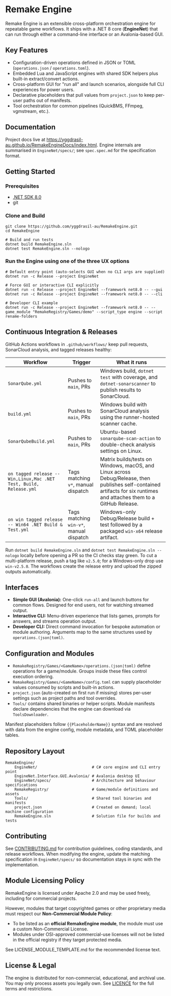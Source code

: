 # Remake Engine

Remake Engine is an extensible cross-platform orchestration engine for repeatable game workflows. It ships with a .NET 8 core (**EngineNet**) that can run through either a command-line interface or an Avalonia-based GUI.

<!-- It’s closer to a domain-specific ETL framework for games, with multi-language scripting support: -->

## Key Features
- Configuration-driven operations defined in JSON or TOML (`operations.json` / `operations.toml`).
- Embedded Lua and JavaScript engines with shared SDK helpers plus built-in extract/convert actions.
- Cross-platform GUI for "run all" and launch scenarios, alongside full CLI experiences for power users.
- Declarative placeholders that pull values from `project.json` to keep per-user paths out of manifests.
- Tool orchestration for common pipelines (QuickBMS, FFmpeg, vgmstream, etc.).

## Documentation
Project docs live at <https://yggdrasil-au.github.io/RemakeEngineDocs/index.html>. Engine internals are summarised in `EngineNet/specs/`; see `spec.spec.md` for the specification format.

## Getting Started

### Prerequisites
- [.NET SDK 8.0](https://dotnet.microsoft.com/)
- git

### Clone and Build
```pwsh
git clone https://github.com/yggdrasil-au/RemakeEngine.git
cd RemakeEngine

# Build and run tests
dotnet build RemakeEngine.sln
dotnet test RemakeEngine.sln --nologo
```

### Run the Engine using one of the three UX options
```pwsh
# Default entry point (auto-selects GUI when no CLI args are supplied)
dotnet run -c Release --project EngineNet

# Force GUI or interactive CLI explicitly
dotnet run -c Release --project EngineNet --framework net8.0 -- --gui
dotnet run -c Release --project EngineNet --framework net8.0 -- --cli

# Developer CLI example
dotnet run -c Release --project EngineNet --framework net8.0 -- --game_module "RemakeRegistry/Games/demo" --script_type engine --script rename-folders
```

## Continuous Integration & Releases
GitHub Actions workflows in `.github/workflows/` keep pull requests, SonarCloud analysis, and tagged releases healthy:

| Workflow | Trigger | What it runs |
| --- | --- | --- |
| `SonarQube.yml` | Pushes to `main`, PRs | Windows build, `dotnet test` with coverage, and `dotnet-sonarscanner` to publish results to SonarCloud. |
| `build.yml` | Pushes to `main`, PRs | Windows build with SonarCloud analysis using the runner-hosted scanner cache. |
| `SonarQubeBuild.yml` | Pushes to `main`, PRs | Ubuntu-based `sonarqube-scan-action` to double-check analysis settings on Linux. |
| `on tagged release -- Win,Linux,Mac .NET Test, Build, Release.yml` | Tags matching `v*`, manual dispatch | Matrix builds/tests on Windows, macOS, and Linux across Debug/Release, then publishes self-contained artifacts for six runtimes and attaches them to a GitHub Release. |
| `on win tagged release -- Win64 .NET Build & Test.yml` | Tags matching `win-v*`, manual dispatch | Windows-only Debug/Release build + test followed by a packaged `win-x64` release artifact. |

Run `dotnet build RemakeEngine.sln` and `dotnet test RemakeEngine.sln --nologo` locally before opening a PR so the CI checks stay green. To cut a multi-platform release, push a tag like `v2.5.0`; for a Windows-only drop use `win-v2.5.0`. The workflows create the release entry and upload the zipped outputs automatically.

## Interfaces
- **Simple GUI (Avalonia):** One-click `run-all` and launch buttons for common flows. Designed for end users, not for watching streamed output.
- **Interactive CLI:** Menu-driven experience that lists games, prompts for answers, and streams operation output.
- **Developer CLI:** Direct command invocation for bespoke automation or module authoring. Arguments map to the same structures used by `operations.(json|toml)`.

## Configuration and Modules
- `RemakeRegistry/Games/<GameName>/operations.(json|toml)` define operations for a game/module. Groups inside these files control execution ordering.
- `RemakeRegistry/Games/<GameName>/config.toml` can supply placeholder values consumed by scripts and built-in actions.
- `project.json` (auto-created on first run if missing) stores per-user settings such as project paths and tool overrides.
- `Tools/` contains shared binaries or helper scripts. Module manifests declare dependencies that the engine can download via `ToolsDownloader`.

Manifest placeholders follow `{{PlaceholderName}}` syntax and are resolved with data from the engine config, module metadata, and TOML placeholder tables.

## Repository Layout
```text
RemakeEngine/
    EngineNet/                        # C# core engine and CLI entry point
    EngineNet.Interface.GUI.Avalonia/ # Avalonia desktop UI
    EngineNet/specs/                  # Architecture and behaviour specifications
    RemakeRegistry/                   # Game/module definitions and assets
    Tools/                            # Shared tool binaries and manifests
    project.json                      # Created on demand; local machine configuration
    RemakeEngine.sln                  # Solution file for builds and tests
```

## Contributing
See [CONTRIBUTING.md](CONTRIBUTING.md) for contribution guidelines, coding standards, and release workflows. When modifying the engine, update the matching specification in `EngineNet/specs/` so documentation stays in sync with the implementation.

## Module Licensing Policy

RemakeEngine is licensed under Apache 2.0 and may be used freely, including for commercial projects.

However, modules that target copyrighted games or other proprietary media must respect our **Non-Commercial Module Policy**:

- To be listed as an **official RemakeEngine module**, the module must use a custom Non-Commercial License.
- Modules under OSI-approved commercial-use licenses will not be listed in the official registry if they target protected media.


See LICENSE_MODULE_TEMPLATE.md for the recommended license text.

## License & Legal
The engine is distributed for non-commercial, educational, and archival use. You may only process assets you legally own. See [LICENCE](LICENCE) for the full terms and restrictions.
